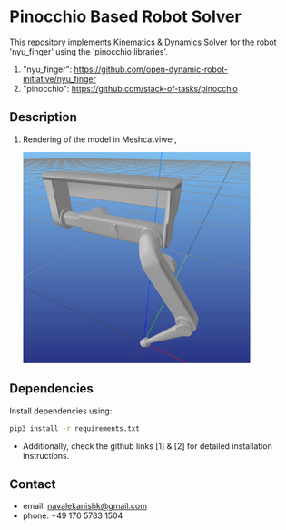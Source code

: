 # Pinocchio Based Robot Solver
This repository implements Kinematics & Dynamics Solver for the robot 'nyu_finger' using the 'pinocchio libraries'.

1. "nyu_finger": https://github.com/open-dynamic-robot-initiative/nyu_finger
2. "pinocchio": https://github.com/stack-of-tasks/pinocchio

## Description
1. Rendering of the model in Meshcatviwer,
    <p align="left"><img src="pictures/snap_viewer.png" width="400"></p>


## Dependencies
Install dependencies using:
```bash
pip3 install -r requirements.txt 
```
* Additionally, check the github links [1] & [2] for detailed installation instructions.

## Contact
* email: navalekanishk@gmail.com
* phone: +49 176 5783 1504